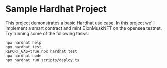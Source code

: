 # Sample Hardhat Project

This project demonstrates a basic Hardhat use case.
In this project we'll implement a smart contract and mint ElonMuskNFT on the opensea testnet.
Try running some of the following tasks:

```shell
npx hardhat help
npx hardhat test
REPORT_GAS=true npx hardhat test
npx hardhat node
npx hardhat run scripts/deploy.ts
```
